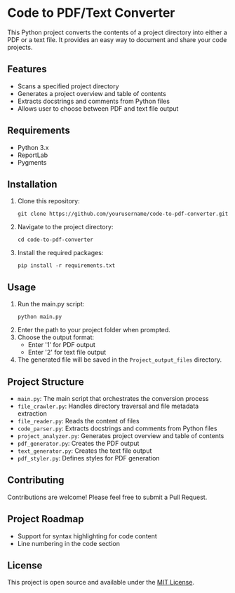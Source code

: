 # Code to PDF/Text Converter

This Python project converts the contents of a project directory into either a PDF or a text file. It provides an easy way to document and share your code projects.

## Features

- Scans a specified project directory
- Generates a project overview and table of contents
- Extracts docstrings and comments from Python files
- Allows user to choose between PDF and text file output

## Requirements

- Python 3.x
- ReportLab
- Pygments

## Installation

1. Clone this repository:
   ```
   git clone https://github.com/yourusername/code-to-pdf-converter.git
   ```
2. Navigate to the project directory:
   ```
   cd code-to-pdf-converter
   ```
3. Install the required packages:
   ```
   pip install -r requirements.txt
   ```

## Usage

1. Run the main.py script:
   ```
   python main.py
   ```
2. Enter the path to your project folder when prompted.
3. Choose the output format:
   - Enter '1' for PDF output
   - Enter '2' for text file output
4. The generated file will be saved in the `Project_output_files` directory.

## Project Structure

- `main.py`: The main script that orchestrates the conversion process
- `file_crawler.py`: Handles directory traversal and file metadata extraction
- `file_reader.py`: Reads the content of files
- `code_parser.py`: Extracts docstrings and comments from Python files
- `project_analyzer.py`: Generates project overview and table of contents
- `pdf_generator.py`: Creates the PDF output
- `text_generator.py`: Creates the text file output
- `pdf_styler.py`: Defines styles for PDF generation

## Contributing

Contributions are welcome! Please feel free to submit a Pull Request.

## Project Roadmap

- Support for syntax highlighting for code content
- Line numbering in the code section

## License

This project is open source and available under the [MIT License](LICENSE).